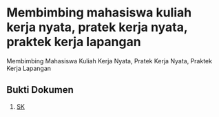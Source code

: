 # Membimbing mahasiswa kuliah kerja nyata, pratek kerja nyata, praktek kerja lapangan

Membimbing Mahasiswa Kuliah Kerja Nyata, Pratek Kerja Nyata, Praktek Kerja Lapangan



## Bukti Dokumen
1. [SK](i1.pdf)